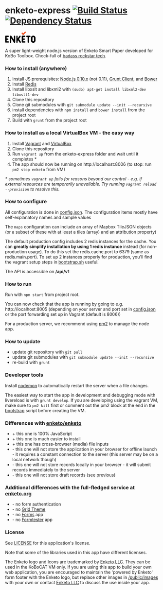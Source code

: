 enketo-express [![Build Status](https://travis-ci.org/kobotoolbox/enketo-express.svg)](https://travis-ci.org/kobotoolbox/enketo-express) [![Dependency Status](https://david-dm.org/kobotoolbox/enketo-express.svg)](https://david-dm.org/kobotoolbox/enketo-express)
==============

![Enketo Logo](public/images/logo.png "Enketo Logo")

A super light-weight node.js version of Enketo Smart Paper developed for KoBo Toolbox. Chock-full of [badass rockstar tech](https://www.youtube.com/watch?v=bzkRVzciAZg).

### How to install (anywhere)


1. Install JS prerequisites: [Node.js 0.10.x](http://nodejs.org/) (not 0.11), [Grunt Client](http://gruntjs.com), and [Bower](http://bower.io/)
2. Install [Redis](http://redis.io/topics/quickstart)
3. Install libxslt and libxml2 with `(sudo) apt-get install libxml2-dev libxslt1-dev`
4. Clone this repository
5. Clone git submodules with `git submodule update --init --recursive`
6. install dependencies with `npm install` and `bower install` from the project root
7. Build with `grunt` from the project root

### How to install as a local VirtualBox VM - the easy way
1. Install [Vagrant](http://docs.vagrantup.com/v2/installation/index.html) and [VirtualBox](https://www.virtualbox.org/wiki/Downloads)
2. Clone this repository 
3. Run `vagrant up` from the enketo-express folder and wait until it completes \* 
4. The app should now be running on http://localhost:8006 (to stop: run `pm2 stop enketo` from VM)

_\* sometimes `vagrant up` fails for reasons beyond our control - e.g. if external resources are temporarily unavailable. Try running `vagrant reload --provision` to resolve this._

### How to configure

All configuration is done in [config.json](./config/config.json). The configuration items mostly have self-explanatory names and sample values

The `maps` configuration can include an array of Mapbox TileJSON objects (or a subset of these with at least a tiles (array) and an attribution property)

The default production config includes 2 redis instances for the cache. You can **greatly simplify installation by using 1 redis instance** instead (for non-production usage). To do this set the redis.cache.port to 6379 (same as redis.main.port). To set up 2 instances properly for production, you'll find the vagrant setup steps in [bootstrap.sh](./setup/bootstrap.sh) useful.

The API is accessible on **/api/v1**

### How to run
Run with `npm start` from project root.

You can now check that the app is running by going to e.g. http://localhost:8005 (depending on your server and port set in [config.json](./config/config.json) or the port forwarding set up in Vagrant (default is 8006))

For a production server, we recommend using [pm2](https://github.com/unitech/pm2) to manage the node app.

### How to update
* update git repository with `git pull`
* update git submodules with `git submodule update --init --recursive`
* re-build with `grunt`

### Developer tools
Install [nodemon](https://github.com/remy/nodemon) to automatically restart the server when a file changes.

The easiest way to start the app in development and debugging mode with livereload is with `grunt develop`. If you are developing using the vagrant VM, make sure to `pm2 kill` first or comment out the pm2 block at the end in the [bootstrap](/setup/bootstrap.sh) script before creating the VM.

### Differences with [enketo/enketo](https://github.com/enketo/enketo) 

* \+ this one is 100% JavaScript
* \+ this one is much easier to install
* \+ this one has cross-browser (media) file inputs
* \- this one will not store the application in your browser for offline launch - it requires a constant connection to the server (this server may be on a local network though)
* \- this one will not store records locally in your browser - it will submit records immediately to the server
* \- this one will not store draft records (see previous)

### Additional differences with the full-fledged service at [enketo.org](https://enketo.org)

* \- no form authentication
* \- no [Grid Theme](http://blog.enketo.org/gorgeous-grid/)
* \- no [Forms](https://enketo.org/forms) app
* \- no [Formtester](https://enketo.org/formtester) app

### License

See [LICENSE](LICENSE) for this application's license.

Note that some of the libraries used in this app have different licenses.

The Enketo logo and Icons are trademarked by [Enketo LLC](https://www.linkedin.com/company/enketo-llc). They can be used in the KoBoCAT VM only. If you are using this app to build your own web application, you are encouraged to maintain the 'powered by Enketo' form footer with the Enketo logo, but replace other images in [/public/images](/public/images) with your own or contact [Enketo LLC](mailto:info@enketo.org) to discuss the use inside your app.
